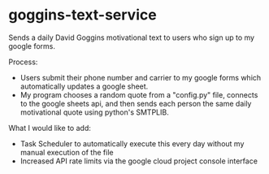 # goggins-text-service
Sends a daily David Goggins motivational text to users who sign up to my google forms.


Process: 
  - Users submit their phone number and carrier to my google forms which automatically updates a google sheet.
  - My program chooses a random quote from a "config.py" file, connects to the google sheets api, and then sends each person the same daily motivational quote using python's SMTPLIB.

What I would like to add:
  - Task Scheduler to automatically execute this every day without my manual execution of the file
  - Increased API rate limits via the google cloud project console interface
